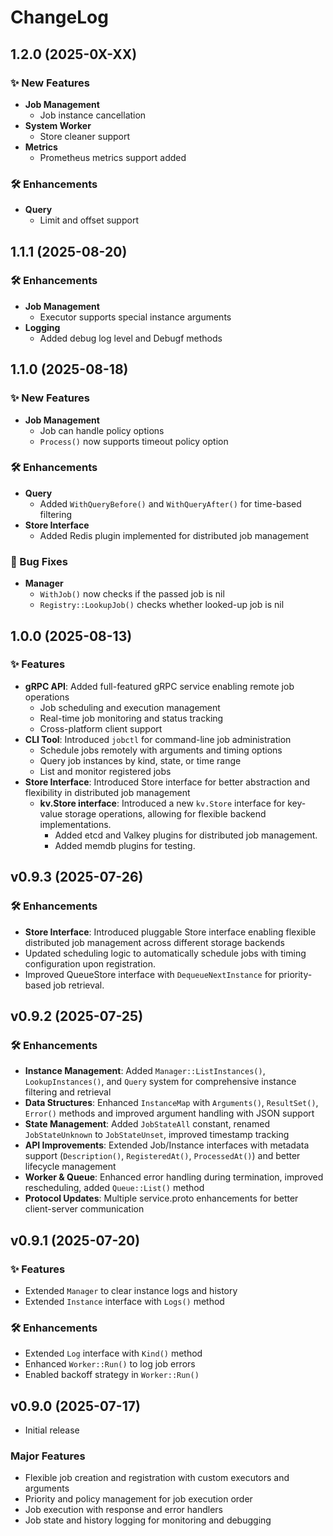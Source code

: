 # ChangeLog

## 1.2.0 (2025-0X-XX)
### ✨ New Features
- **Job Management**
  - Job instance cancellation
- **System Worker**
  - Store cleaner support
- **Metrics**
  - Prometheus metrics support added
### 🛠 Enhancements
- **Query**
  - Limit and offset support

## 1.1.1 (2025-08-20)
### 🛠 Enhancements
- **Job Management**
  - Executor supports special instance arguments
- **Logging**
  - Added debug log level and Debugf methods

## 1.1.0 (2025-08-18)
### ✨ New Features
- **Job Management**
  - Job can handle policy options
  - `Process()` now supports timeout policy option
### 🛠 Enhancements
- **Query**
  - Added `WithQueryBefore()` and `WithQueryAfter()` for time-based filtering
- **Store Interface**
  - Added Redis plugin implemented for distributed job management
### 🐛 Bug Fixes
- **Manager**
  - `WithJob()` now checks if the passed job is nil
  - `Registry::LookupJob()` checks whether looked-up job is nil

## 1.0.0 (2025-08-13)
### ✨ Features
- **gRPC API**: Added full-featured gRPC service enabling remote job operations
  - Job scheduling and execution management
  - Real-time job monitoring and status tracking
  - Cross-platform client support
- **CLI Tool**: Introduced `jobctl` for command-line job administration
  - Schedule jobs remotely with arguments and timing options
  - Query job instances by kind, state, or time range
  - List and monitor registered jobs
- **Store Interface**: Introduced Store interface for better abstraction and flexibility in distributed job management
  - **kv.Store interface**: Introduced a new `kv.Store` interface for key-value storage operations, allowing for flexible backend implementations.
    - Added etcd and Valkey plugins for distributed job management.
    - Added memdb plugins for testing.

## v0.9.3 (2025-07-26)
### 🛠 Enhancements
- **Store Interface**: Introduced pluggable Store interface enabling flexible distributed job management across different storage backends
- Updated scheduling logic to automatically schedule jobs with timing configuration upon registration.
- Improved QueueStore interface with `DequeueNextInstance` for priority-based job retrieval.

## v0.9.2 (2025-07-25)
### 🛠 Enhancements
- **Instance Management**: Added `Manager::ListInstances()`, `LookupInstances()`, and `Query` system for comprehensive instance filtering and retrieval
- **Data Structures**: Enhanced `InstanceMap` with `Arguments()`, `ResultSet()`, `Error()` methods and improved argument handling with JSON support
- **State Management**: Added `JobStateAll` constant, renamed `JobStateUnknown` to `JobStateUnset`, improved timestamp tracking
- **API Improvements**: Extended Job/Instance interfaces with metadata support (`Description()`, `RegisteredAt()`, `ProcessedAt()`) and better lifecycle management
- **Worker & Queue**: Enhanced error handling during termination, improved rescheduling, added `Queue::List()` method
- **Protocol Updates**: Multiple service.proto enhancements for better client-server communication

## v0.9.1 (2025-07-20)
### ✨ Features
- Extended `Manager` to clear instance logs and history
- Extended `Instance` interface with `Logs()` method
### 🛠 Enhancements
- Extended `Log` interface with `Kind()` method
- Enhanced `Worker::Run()` to log job errors
- Enabled backoff strategy in `Worker::Run()`

## v0.9.0 (2025-07-17)
- Initial release
### Major Features
- Flexible job creation and registration with custom executors and arguments
- Priority and policy management for job execution order
- Job execution with response and error handlers
- Job state and history logging for monitoring and debugging
